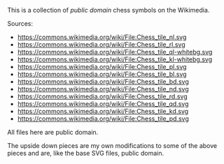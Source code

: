 This is a collection of *public domain* chess symbols on the Wikimedia.

Sources:

* https://commons.wikimedia.org/wiki/File:Chess_tile_nl.svg
* https://commons.wikimedia.org/wiki/File:Chess_tile_rl.svg
* https://commons.wikimedia.org/wiki/File:Chess_tile_ql-whitebg.svg
* https://commons.wikimedia.org/wiki/File:Chess_tile_kl-whitebg.svg
* https://commons.wikimedia.org/wiki/File:Chess_tile_pl.svg
* https://commons.wikimedia.org/wiki/File:Chess_tile_bl.svg
* https://commons.wikimedia.org/wiki/File:Chess_tile_bd.svg
* https://commons.wikimedia.org/wiki/File:Chess_tile_nd.svg
* https://commons.wikimedia.org/wiki/File:Chess_tile_rd.svg
* https://commons.wikimedia.org/wiki/File:Chess_tile_qd.svg
* https://commons.wikimedia.org/wiki/File:Chess_tile_kd.svg
* https://commons.wikimedia.org/wiki/File:Chess_tile_pd.svg

All files here are public domain.

The upside down pieces are my own modifications to some of the above
pieces and are, like the base SVG files, public domain.
